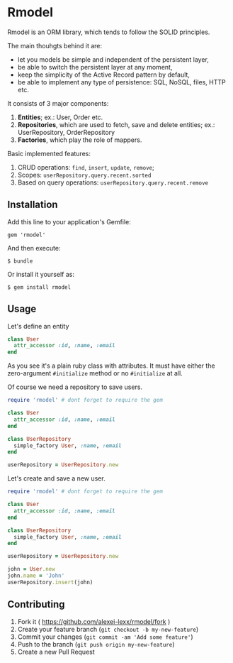 # Rmodel

Rmodel is an ORM library, which tends to follow the SOLID principles.

The main thouhgts behind it are:

* let you models be simple and independent of the persistent layer,
* be able to switch the persistent layer at any moment,
* keep the simplicity of the Active Record pattern by default,
* be able to implement any type of persistence: SQL, NoSQL, files, HTTP etc.

It consists of 3 major components:

1. **Entities**; ex.: User, Order etc.
2. **Repositories**, which are used to fetch, save and delete entities; ex.: UserRepository, OrderRepository
3. **Factories**, which play the role of mappers.

Basic implemented features:

1. CRUD operations: `find`, `insert`, `update`, `remove`;
2. Scopes: `userRepository.query.recent.sorted`
3. Based on query operations: `userRepository.query.recent.remove`

## Installation

Add this line to your application's Gemfile:

    gem 'rmodel'

And then execute:

    $ bundle

Or install it yourself as:

    $ gem install rmodel

## Usage

Let's define an entity

```ruby
class User
  attr_accessor :id, :name, :email
end
```

As you see it's a plain ruby class with attributes. It must have either the zero-argument `#initialize` method or no `#initialize` at all.

Of course we need a repository to save users.

```ruby
require 'rmodel' # dont forget to require the gem

class User
  attr_accessor :id, :name, :email
end

class UserRepository
  simple_factory User, :name, :email
end

userRepository = UserRepository.new
```


Let's create and save a new user.

```ruby
require 'rmodel' # dont forget to require the gem

class User
  attr_accessor :id, :name, :email
end

class UserRepository
  simple_factory User, :name, :email
end

userRepository = UserRepository.new

john = User.new
john.name = 'John'
userRepository.insert(john)
```


## Contributing

1. Fork it ( https://github.com/alexei-lexx/rmodel/fork )
2. Create your feature branch (`git checkout -b my-new-feature`)
3. Commit your changes (`git commit -am 'Add some feature'`)
4. Push to the branch (`git push origin my-new-feature`)
5. Create a new Pull Request
